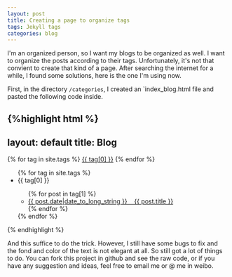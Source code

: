 ```yaml
---
layout: post
title: Creating a page to organize tags
tags: Jekyll tags
categories: blog
---
```


I'm an organized person, so I want my blogs to be organized as well. I want to organize the posts according to their tags. Unfortunately, it's not that convient to create that kind of a page. After searching the internet for a while, I found some solutions, here is the one I'm using now.

First, in the directory `/categories`, I created an `index_blog.html file and pasted the following code inside.

{%highlight html %}
---
layout: default
title: Blog
---
<div id='tag_cloud'>
{% for tag in site.tags %}
<a href="#{{ tag[0] }}" title="{{ tag[0] }}" rel="{{ tag[1].size }}">{{ tag[0] }}</a>
{% endfor %}
</div>
 
<ul id='tag_list'>
{% for tag in site.tags %}
  <li class='tag_item' id="{{ tag[0] }}">
    <span class='tag_name'>{{ tag[0] }}</span>
    <span>
      <ul>
      {% for post in tag[1] %}
        <li class='tag_post'><a href="{{ post.url }}" title="{{ post.title }}">{{ post.date|date_to_long_string }}&nbsp;&nbsp;&nbsp;&nbsp;{{ post.title }}</a></li>
      {% endfor %}
      </ul>
    </span>
  </li>
{% endfor %}
</ul>
 
<script src="/assets/js/jquery-2.0.3.min.js" type="text/javascript" charset="utf-8"></script> 
<script src="/assets/js/jquery.tagcloud.js" type="text/javascript" charset="utf-8"></script> 
<script language="javascript">
$.fn.tagcloud.defaults = {
    size: {start: 0.9, end: 2, unit: 'em'},
      color: {start: '#e77471', end: '#f62817'}
};
 
$(function () {
    $('#tag_cloud a').tagcloud();
});
</script>
{% endhighlight %}

And this suffice to do the trick. However, I still have some bugs to fix and the fond and color of the text is not elegant at all. So still got a lot of things to do. You can fork this project in github and see the raw code, or if you have any suggestion and ideas, feel free to email me or @ me in weibo.